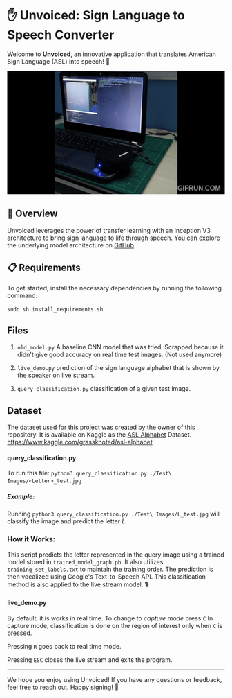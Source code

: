 # ✋ Unvoiced: Sign Language to Speech Converter

Welcome to **Unvoiced**, an innovative application that translates American Sign Language (ASL) into speech! 🎤

![hippo](Unvoiced_Spelling_out_WOW_from_Sign_Language_Alphabet.gif)

## 🚀 Overview
Unvoiced leverages the power of transfer learning with an Inception V3 architecture to bring sign language to life through speech. You can explore the underlying model architecture on [GitHub](https://github.com/xuetsing/image-classification-tensorflow).

## 📋 Requirements
To get started, install the necessary dependencies by running the following command:

`sudo sh install_requirements.sh`


## Files
1. `old_model.py` A baseline CNN model that was tried. Scrapped because it didn't give good accuracy on real time test images. (Not used anymore)

2. `live_demo.py` prediction of the sign language alphabet that is shown by the speaker on live stream.

3. `query_classification.py` classification of a given test image.

## Dataset
The dataset used for this project was created by the owner of this repository. It is available on Kaggle as the [ASL Alphabet](https://www.kaggle.com/grassknoted/asl-alphabet) Dataset.
https://www.kaggle.com/grassknoted/asl-alphabet

#### query_classification.py
To run this file:
`python3 query_classification.py ./Test\ Images/<Letter>_test.jpg`

##### Example:

Running `python3 query_classification.py ./Test\ Images/L_test.jpg` will classify the image and predict the letter _L_.

### How it Works:
This script predicts the letter represented in the query image using a trained model stored in `trained_model_graph.pb`. It also utilizes `training_set_labels.txt` to maintain the training order. The prediction is then vocalized using Google's Text-to-Speech API. This classification method is also applied to the live stream model. 🎙️

#### live_demo.py

By default, it is works in real time. To change to _capture mode_ press `C`
In capture mode, classification is done on the region of interest only when `C` is pressed.

Pressing `R` goes back to real time mode.

Pressing `ESC` closes the live stream and exits the program.

---

We hope you enjoy using Unvoiced! If you have any questions or feedback, feel free to reach out. Happy signing! 🤟
